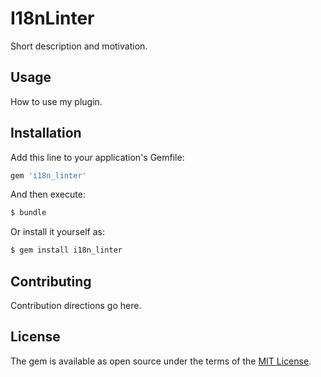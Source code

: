 # I18nLinter
Short description and motivation.

## Usage
How to use my plugin.

## Installation
Add this line to your application's Gemfile:

```ruby
gem 'i18n_linter'
```

And then execute:
```bash
$ bundle
```

Or install it yourself as:
```bash
$ gem install i18n_linter
```

## Contributing
Contribution directions go here.

## License
The gem is available as open source under the terms of the [MIT License](https://opensource.org/licenses/MIT).
